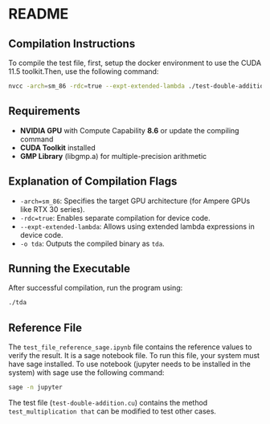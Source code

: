 # README

## Compilation Instructions

To compile the test file, first, setup the docker environment to use the CUDA 11.5 toolkit.Then, use the following command:

```sh
nvcc -arch=sm_86 -rdc=true --expt-extended-lambda ./test-double-addition.cu libgmp.a  ./libff-cuda/curves/bls12_381/bls12_381_pp_host.cu  ./libff-cuda/curves/bls12_381/bls12_381_init_host.cu   ./libff-cuda/curves/bls12_381/bls12_381_g1_host.cu   ./libff-cuda/curves/bls12_381/bls12_381_g2_host.cu     ./libstl-cuda/memory.cu    ./libff-cuda/common/utils.cu    ./libff-cuda/common/multiplication-tensor.cu    ./libff-cuda/mini-mp-cuda/mini-mp-cuda.cu  -o tda
```

## Requirements
- **NVIDIA GPU** with Compute Capability **8.6** or update the compiling command
- **CUDA Toolkit** installed
- **GMP Library** (libgmp.a) for multiple-precision arithmetic

## Explanation of Compilation Flags
- `-arch=sm_86`: Specifies the target GPU architecture (for Ampere GPUs like RTX 30 series).
- `-rdc=true`: Enables separate compilation for device code.
- `--expt-extended-lambda`: Allows using extended lambda expressions in device code.
- `-o tda`: Outputs the compiled binary as `tda`.

## Running the Executable
After successful compilation, run the program using:
```sh
./tda 
```

## Reference File
The `test_file_reference_sage.ipynb` file contains the reference values to verify the result. It is a sage notebook file. To run this file, your system must have sage installed. To use notebook (jupyter needs to be installed in the system) with sage use the following command:
```sh
sage -n jupyter
```


The test file (`test-double-addition.cu`) contains the method `test_multiplication that` can be modified to test other cases. 